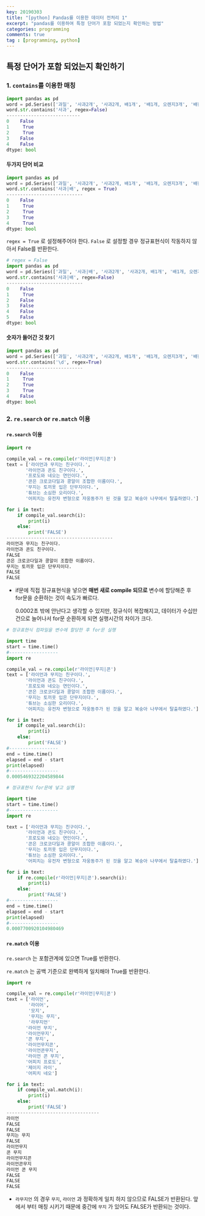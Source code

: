 ```yaml
---
key: 20190303
title: "[python] Pandas를 이용한 데이터 전처리 1"
excerpt: "pandas를 이용하여 특정 단어가 포함 되었는지 확인하는 방법"
categories: programming
comments: true
tag : [programming, python]
---
```




## 특정 단어가 포함 되었는지 확인하기

### 1. `contains`를 이용한 매칭

```python
import pandas as pd
word = pd.Series(['과일', '사과2개', '사과2개, 배1개', '배1개, 오렌지3개', '배한개, 딸기두개'])
word.str.contains('사과', regex=False)
---------------------------
0    False
1     True
2     True
3    False
4    False
dtype: bool
```



#### 두가지 단어 비교

```python
import pandas as pd
word = pd.Series(['과일', '사과2개', '사과2개, 배1개', '배1개, 오렌지3개', '배한개, 딸기두개'])
word.str.contains('사과|배', regex = True)
----------------------------
0    False
1     True
2     True
3     True
4     True
dtype: bool
```

`regex = True` 로 설정해주어야 한다. `False` 로 설정할 경우 정규표현식이 작동하지 않아서 False를 반환한다.

```python
# regex = False
import pandas as pd
word = pd.Series(['과일', '사과|배', '사과2개', '사과2개, 배1개', '배1개, 오렌지3개', '배한개, 딸기두개'])
word.str.contains('사과|배', regex=False)
----------------------------
0    False
1     True
2    False
3    False
4    False
5    False
dtype: bool
```



#### 숫자가 들어간 것 찾기

```python
import pandas as pd
word = pd.Series(['과일', '사과2개', '사과2개, 배1개', '배1개, 오렌지3개', '배한개, 딸기두개'])
word.str.contains('\d', regex=True)
----------------------------
0    False
1     True
2     True
3     True
4    False
dtype: bool
```





### 2. `re.search` or  `re.match` 이용

#### `re.search` 이용

```python
import re

compile_val = re.compile(r'라이언|무지|콘')
text = ['라이언과 무지는 친구이다.',
       '라이언과 콘도 친구이다.',
       '프로도와 네오는 연인이다.',
       '콘은 크로코다일과 콩알이 조합한 이름이다.',
       '무지는 토끼옷 입은 단무지이다.',
       '튜브는 소심한 오리이다.',
       '어피치는 유전자 변형으로 자웅동주가 된 것을 알고 복숭아 나무에서 탈출하였다.']

for i in text:
    if compile_val.search(i):
        print(i)
    else:
        print('FALSE')
---------------------------------------
라이언과 무지는 친구이다.
라이언과 콘도 친구이다.
FALSE
콘은 크로코다일과 콩알이 조합한 이름이다.
무지는 토끼옷 입은 단무지이다.
FALSE
FALSE
```



* if문에 직접 정규표현식을 넣으면 **매번 새로 compile 되므로** 변수에 할당해준 후 for문을 순환하는 것이 속도가 빠르다.

  0.0002초 밖에 안난다고 생각할 수 있지만, 정규식이 복잡해지고, 데이터가 수십만 건으로 늘어나서 for문 순환하게 되면 실행시간의 차이가 크다.

```python
# 정규표현식 컴파일을 변수에 할당한 후 for문 실행

import time
start = time.time()
#------------------
import re

compile_val = re.compile(r'라이언|무지|콘')
text = ['라이언과 무지는 친구이다.',
       '라이언과 콘도 친구이다.',
       '프로도와 네오는 연인이다.',
       '콘은 크로코다일과 콩알이 조합한 이름이다.',
       '무지는 토끼옷 입은 단무지이다.',
       '튜브는 소심한 오리이다.',
       '어피치는 유전자 변형으로 자웅동주가 된 것을 알고 복숭아 나무에서 탈출하였다.']

for i in text:
    if compile_val.search(i):
        print(i)
    else:
        print('FALSE')
#------------------
end = time.time()
elapsed = end - start
print(elapsed)
#------------------
0.0005469322204589844
```



```python
# 정규표현식 for문에 넣고 실행

import time
start = time.time()
#------------------
import re

text = ['라이언과 무지는 친구이다.',
       '라이언과 콘도 친구이다.',
       '프로도와 네오는 연인이다.',
       '콘은 크로코다일과 콩알이 조합한 이름이다.',
       '무지는 토끼옷 입은 단무지이다.',
       '튜브는 소심한 오리이다.',
       '어피치는 유전자 변형으로 자웅동주가 된 것을 알고 복숭아 나무에서 탈출하였다.']

for i in text:
    if re.compile(r'라이언|무지|콘').search(i):
        print(i)
    else:
        print('FALSE')
#------------------
end = time.time()
elapsed = end - start
print(elapsed)
#------------------
0.0007700920104980469
```





#### `re.match` 이용

`re.search` 는 포함관계에 있으면 True를 반환한다.

`re.match` 는 공백 기준으로 완벽하게 일치해야 True를 반환한다.

```python
import re

compile_val = re.compile(r'라이언|무지|콘')
text = ['라이언',
        '라이어',
        '모지',
        '무지는 무지',
        '라무지언'
       '라이언 무지',
       '라이언무지',
       '콘 무지',
       '라이언무지콘',
       '라이언콘무지',
       '라이언 콘 무지',
       '어피치 프로도',
       '제이지 라이',
       '어피치 네오']

for i in text:
    if compile_val.match(i):
        print(i)
    else:
        print('FALSE')
----------------------------------
라이언
FALSE
FALSE
무지는 무지
FALSE
라이언무지
콘 무지
라이언무지콘
라이언콘무지
라이언 콘 무지
FALSE
FALSE
FALSE
```

* `라무지언` 의 경우 `무지`, `라이언` 과 정확하게 일치 하지 않으므로 FALSE가 반환된다. 앞에서 부터 매칭 시키기 때문에 중간에 `무지` 가 있어도 FALSE가 반환되는 것이다.

